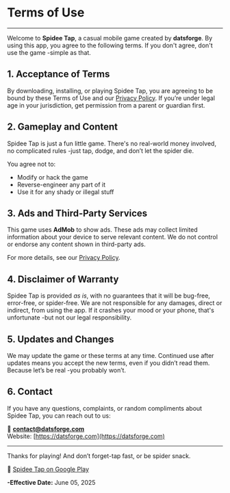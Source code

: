 # Terms of Use
---

Welcome to **Spidee Tap**, a casual mobile game created by **datsforge**. By using this app, you agree to the following terms. If you don't agree, don't use the game -simple as that.

## 1. Acceptance of Terms

By downloading, installing, or playing Spidee Tap, you are agreeing to be bound by these Terms of Use and our [Privacy Policy](/projects/games/spideetap/privacy.html). If you’re under legal age in your jurisdiction, get permission from a parent or guardian first.

## 2. Gameplay and Content

Spidee Tap is just a fun little game. There's no real-world money involved, no complicated rules -just tap, dodge, and don’t let the spider die.

You agree not to:
- Modify or hack the game
- Reverse-engineer any part of it
- Use it for any shady or illegal stuff

## 3. Ads and Third-Party Services

This game uses **AdMob** to show ads. These ads may collect limited information about your device to serve relevant content. We do not control or endorse any content shown in third-party ads.

For more details, see our [Privacy Policy](/projects/games/spideetap/privacy.html).

## 4. Disclaimer of Warranty

Spidee Tap is provided *as is*, with no guarantees that it will be bug-free, error-free, or spider-free. We are not responsible for any damages, direct or indirect, from using the app. If it crashes your mood or your phone, that's unfortunate -but not our legal responsibility.

## 5. Updates and Changes

We may update the game or these terms at any time. Continued use after updates means you accept the new terms, even if you didn’t read them. Because let’s be real -you probably won’t.

## 6. Contact

If you have any questions, complaints, or random compliments about Spidee Tap, you can reach out to us:

📧 **contact@datsforge.com**    
 Website: [https://datsforge.com](https://datsforge.com)  

---

Thanks for playing! And don’t forget-tap fast, or be spider snack.

🔗 [Spidee Tap on Google Play](https://play.google.com/store/apps/details?id=com.datsgud.speederTap)  

**-Effective Date:** June 05, 2025

